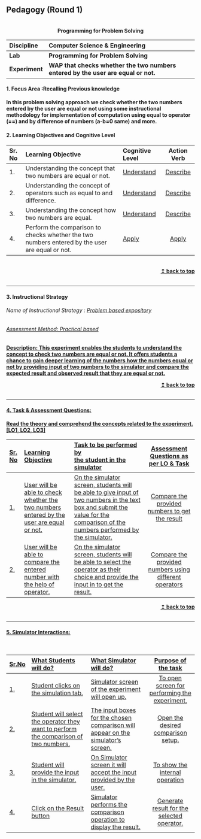 ## Pedagogy (Round 1)
<p align="center">

<br>
<b> Programming for Problem Solving   <a name="top"></a> <br>
</p>

<b>Discipline | <b>Computer Science & Engineering
:--|:--|
<b> Lab | <b> Programming for Problem Solving
<b> Experiment|     <b> WAP that checks whether the two numbers entered by the user are equal or not.


<a name="LO"></a>
#### 1. Focus Area :Recalling Previous knowledge 
In this problem solving approach we check whether the two numbers entered by the user are equal or not using some instructional methodology for implementation of computation using equal to operator (==) and by difference of numbers (a-b=0 same) and more.
#### 2. Learning Objectives and Cognitive Level


Sr. No |	Learning Objective	| Cognitive Level | Action Verb
:--|:--|:--|:-:
1.| Understanding the concept that two numbers are equal or not. | [Understand](http://vlabs.iitb.ac.in/vlabs-dev/document.php) | [Describe](http://vlabs.iitb.ac.in/vlabs-dev/document.php)
2.| Understanding the concept of operators such as equal to and difference.  | [Understand](http://vlabs.iitb.ac.in/vlabs-dev/document.php) | [Describe](http://vlabs.iitb.ac.in/vlabs-dev/document.php)
3.| Understanding the concept how two numbers are equal.  | [Understand](http://vlabs.iitb.ac.in/vlabs-dev/document.php) | [Describe](http://vlabs.iitb.ac.in/vlabs-dev/document.php)
4.| Perform the comparison to checks whether the two numbers entered by the user are equal or not. | [Apply](http://vlabs.iitb.ac.in/vlabs-dev/document.php) | [Apply](http://vlabs.iitb.ac.in/vlabs-dev/document.php)


<br/>
<div align="right">
    <b><a href="#top">↥ back to top</a></b>
</div>
<br/>
<hr>

<a name="IS"></a>
#### 3. Instructional Strategy
###### Name of Instructional Strategy  :    <u> Problem based expository
###### Assessment Method: Practical based

<u> <b>Description: </b> This experiment enables the students to understand the concept to check two numbers are equal or not. It offers students a chance to gain deeper learning of the numbers how the numbers equal or not by providing input of two numbers  to the simulator and compare the expected result and observed result that they are equal or not. </u>

<div align="right">
    <b><a href="#top">↥ back to top</a></b>
</div>
<br/>
<hr>

<a name="AQ"></a>
#### 4. Task & Assessment Questions:

Read the theory and comprehend the concepts related to the experiment. [LO1, LO2, LO3]
<br>

Sr. No |	Learning Objective	| Task to be performed by <br> the student  in the simulator | Assessment Questions as per LO & Task
:--|:--|:--|:-:
1.| User will be able to check whether the two numbers entered by the user are equal or not.| On the simulator screen, students will be able to give input of two numbers in the text box and submit the value for the comparison of the numbers performed by the simulator. | Compare the provided numbers to get the result 
2.| User will be able to compare the entered number with the help of operator.  | On the simulator screen, students will be able to select the operator as their choice and provide the input in to get the result.|Compare the provided numbers using different operators 



<div align="right">
    <b><a href="#top">↥ back to top</a></b>
</div>
<br/>
<hr>

<a name="SI"></a>

#### 5. Simulator Interactions:
<br>

Sr.No | What Students will do? |	What Simulator will do?	| Purpose of the task
:--|:--|:--|:--:
1.| Student clicks on the simulation tab. | Simulator screen of the experiment will open up. | To open screen for performing the experiment.
2.| Student will select the operator they want to perform the comparison of two numbers. | The input boxes for the chosen comparison will appear on the simulator’s screen.| Open the desired comparison setup.
3.| Student will provide the input in the simulator. | On Simulator screen it will accept the input provided by the user. | To show the internal operation
4.| Click on  the Result button| Simulator performs the comparison operation to display the result.  | Generate result for the selected operator. 
